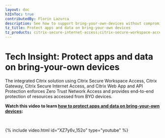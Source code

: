 ```yaml
---
layout: doc
h3InToc: true
contributedBy: Florin Lazurca
description: See how to support bring-your-own-devices without compromising IT security. The Tech Insight video incorporates Secure Internet Access, Secure Workspace Access, Web App Firewall and Virtual Apps and Desktops
tz_title: Protect apps and data on bring-your-own devices
tz_products: citrix-secure-internet-access;citrix-secure-workspace-access;citrix-virtual-apps-and-desktops
---
```

# Tech Insight: Protect apps and data on bring-your-own devices

The integrated Citrix solution using Citrix Secure Workspace Access, Citrix Gateway, Citrix Secure Internet Access, and Citrix Web App and API Protection enforces Zero Trust Network Access and provides end-to-end protection of resources accessed from BYO devices.

**Watch this video to learn [how to protect apps and data on bring-your-own devices](https://www.youtube.com/watch?v=XZ7y6v_152o):**

&nbsp;

{% include video.html id="XZ7y6v_152o" type="youtube" %}
